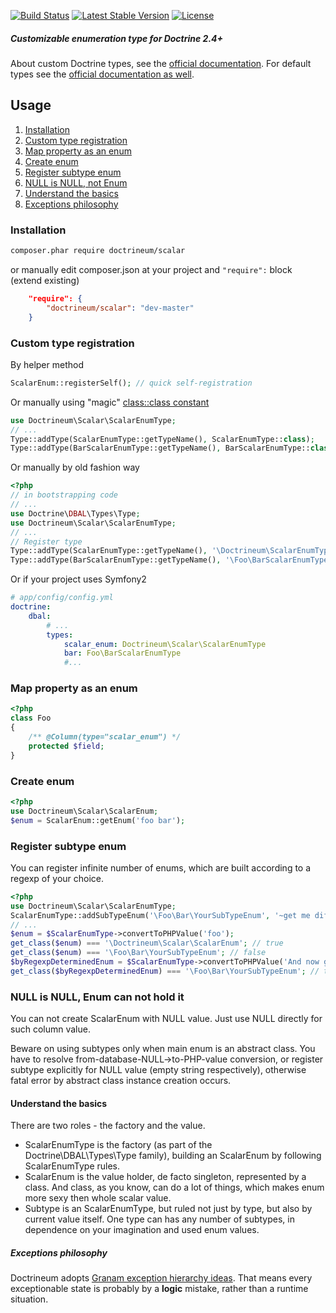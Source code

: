 [![Build Status](https://travis-ci.org/jaroslavtyc/doctrineum-scalar.svg?branch=master)](https://travis-ci.org/jaroslavtyc/doctrineum-scalar)
[![Latest Stable Version](https://poser.pugx.org/doctrineum/scalar/v/stable.svg)](https://packagist.org/packages/doctrineum/scalar)
[![License](https://poser.pugx.org/doctrineum/scalar/license.svg)](http://en.wikipedia.org/wiki/MIT_License)

##### Customizable enumeration type for Doctrine 2.4+

About custom Doctrine types, see the [official documentation](http://doctrine-orm.readthedocs.org/en/latest/cookbook/custom-mapping-types.html).
For default types see the [official documentation as well](http://doctrine-dbal.readthedocs.org/en/latest/reference/types.html).

## <span id="usage">Usage</span>
1. [Installation](#installation)
2. [Custom type registration](#custom-type-registration)
3. [Map property as an enum](#map-property-as-an-enum)
4. [Create enum](#create-enum)
5. [Register subtype enum](#register-subtype-enum)
6. [NULL is NULL, not Enum](#null-is-null-not-enum)
7. [Understand the basics](#understand-the-basics)
8. [Exceptions philosophy](#exceptions-philosophy)

### <span id="installation">Installation</span>
```bash
composer.phar require doctrineum/scalar
```

or manually edit composer.json at your project and `"require":` block (extend existing)
```json
    "require": {
        "doctrineum/scalar": "dev-master"
    }
```

### Custom type registration

By helper method
```php
ScalarEnum::registerSelf(); // quick self-registration
```

Or manually using "magic" [class::class constant](http://php.net/manual/en/language.oop5.basic.php#language.oop5.basic.class.class)
```php
use Doctrineum\Scalar\ScalarEnumType;
// ...
Type::addType(ScalarEnumType::getTypeName(), ScalarEnumType::class);
Type::addType(BarScalarEnumType::getTypeName(), BarScalarEnumType::class);
```

Or manually by old fashion way

```php
<?php
// in bootstrapping code
// ...
use Doctrine\DBAL\Types\Type;
use Doctrineum\Scalar\ScalarEnumType;
// ...
// Register type
Type::addType(ScalarEnumType::getTypeName(), '\Doctrineum\ScalarEnumType');
Type::addType(BarScalarEnumType::getTypeName(), '\Foo\BarScalarEnumType');
```

Or if your project uses Symfony2
```yaml
# app/config/config.yml
doctrine:
    dbal:
        # ...
        types:
            scalar_enum: Doctrineum\Scalar\ScalarEnumType
            bar: Foo\BarScalarEnumType
            #...
```

### Map property as an enum
```php
<?php
class Foo
{
    /** @Column(type="scalar_enum") */
    protected $field;
}
```

### Create enum
```php
<?php
use Doctrineum\Scalar\ScalarEnum;
$enum = ScalarEnum::getEnum('foo bar');
```

### Register subtype enum
You can register infinite number of enums, which are built according to a regexp of your choice.
```php
<?php
use Doctrineum\Scalar\ScalarEnumType;
ScalarEnumType::addSubTypeEnum('\Foo\Bar\YourSubTypeEnum', '~get me different enum for this value~');
// ...
$enum = $ScalarEnumType->convertToPHPValue('foo');
get_class($enum) === '\Doctrineum\Scalar\ScalarEnum'; // true
get_class($enum) === '\Foo\Bar\YourSubTypeEnum'; // false
$byRegexpDeterminedEnum = $ScalarEnumType->convertToPHPValue('And now get me different enum for this value.');
get_class($byRegexpDeterminedEnum) === '\Foo\Bar\YourSubTypeEnum'; // true
```

### NULL is NULL, Enum can not hold it
You can not create ScalarEnum with NULL value. Just use NULL directly for such column value.

Beware on using subtypes only when main enum is an abstract class. You have to resolve from-database-NULL->to-PHP-value conversion,
or register subtype explicitly for NULL value (empty string respectively), otherwise fatal error by abstract class instance creation occurs.

#### Understand the basics
There are two roles - the factory and the value.

 - ScalarEnumType is the factory (as part of the Doctrine\DBAL\Types\Type family), building an ScalarEnum by following ScalarEnumType rules.
 - ScalarEnum is the value holder, de facto singleton, represented by a class. And class, as you know, can do a lot of things, which makes enum more sexy then whole scalar value.
 - Subtype is an ScalarEnumType, but ruled not just by type, but also by current value itself. One type can has any number of subtypes, in dependence on your imagination and used enum values.

##### Exceptions philosophy
Doctrineum adopts [Granam exception hierarchy ideas](https://github.com/jaroslavtyc/granam-exception-hierarchy).
That means every exceptionable state is probably by a **logic** mistake, rather than a runtime situation.
